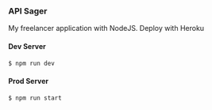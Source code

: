 ### API Sager ###

My freelancer application with NodeJS. Deploy with Heroku

#### Dev Server ####
```sh
$ npm run dev
```

#### Prod Server ####
```sh
$ npm run start
```
